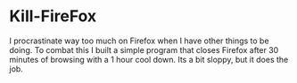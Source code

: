 # Kill-FireFox
I procrastinate way too much on Firefox when I have other things to be doing. 
To combat this I built a simple program that closes Firefox after 30 minutes of browsing with a 1 hour cool down. 
Its a bit sloppy, but it does the job. 
